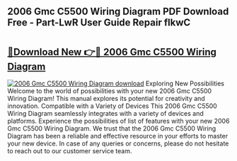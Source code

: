 ## 2006 Gmc C5500 Wiring Diagram PDF Download Free - Part-LwR User Guide Repair flkwC

# <h2><a href="http://dfnacf.blite.top/?on=2006+Gmc+C5500+Wiring+Diagram">🔗Download New 👉🔴 2006 Gmc C5500 Wiring Diagram</a></h2>

[![2006 Gmc C5500 Wiring Diagram download](https://i.imgur.com/lujVjoI.png)](http://dfnacf.blite.top/?on=2006+Gmc+C5500+Wiring+Diagram)
Exploring New Possibilities Welcome to the world of possibilities with your new 2006 Gmc C5500 Wiring Diagram! This manual explores its potential for creativity and innovation. Compatible with a Variety of Devices This 2006 Gmc C5500 Wiring Diagram seamlessly integrates with a variety of devices and platforms. Experience the possibilities of list of features with your new 2006 Gmc C5500 Wiring Diagram. We trust that the 2006 Gmc C5500 Wiring Diagram has been a reliable and effective resource in your efforts to master your new device. In case of any queries or concerns, please do not hesitate to reach out to our customer service team.
